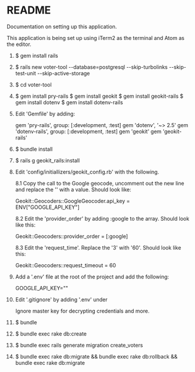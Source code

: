 # README

Documentation on setting up this application.

This application is being set up using iTerm2 as the terminal and Atom as the
editor.

01. $ gem install rails
02. $ rails new voter-tool --database=postgresql --skip-turbolinks --skip-test-unit --skip-active-storage
03. $ cd voter-tool
04. $ gem install pry-rails
    $ gem install geokit
    $ gem install geokit-rails
    $ gem install dotenv
    $ gem install dotenv-rails

05. Edit 'Gemfile' by adding:

    gem 'pry-rails', group: [:development, :test]
    gem 'dotenv', '~> 2.5'
    gem 'dotenv-rails', group: [:development, :test]
    gem 'geokit'
    gem 'geokit-rails'

06. $ bundle install
07. $ rails g geokit_rails:install

08. Edit 'config/initiallizers/geokit_config.rb' with the following.

    8.1  Copy the call to the Google geocode, uncomment out the new line
         and replace the '' with a value.  Should look like:

    Geokit::Geocoders::GoogleGeocoder.api_key = ENV["GOOGLE_API_KEY"]

    8.2  Edit the 'provider_order' by adding :google to the array.
         Should look like this:

    Geokit::Geocoders::provider_order = [:google]

    8.3  Edit the 'request_time'.  Replace the '3' with '60'.
         Should look like this:

    Geokit::Geocoders::request_timeout = 60

09. Add a '.env' file at the root of the project and add the following:

    GOOGLE_API_KEY="<your private key here>"

10. Edit '.gitignore' by adding '.env' under

      Ignore master key for decrypting credentials and more.

11. $ bundle
12. $ bundle exec rake db:create
13. $ bundle exec rails generate migration create_voters
14. $ bundle exec rake db:migrate && bundle exec rake db:rollback && bundle exec rake db:migrate

